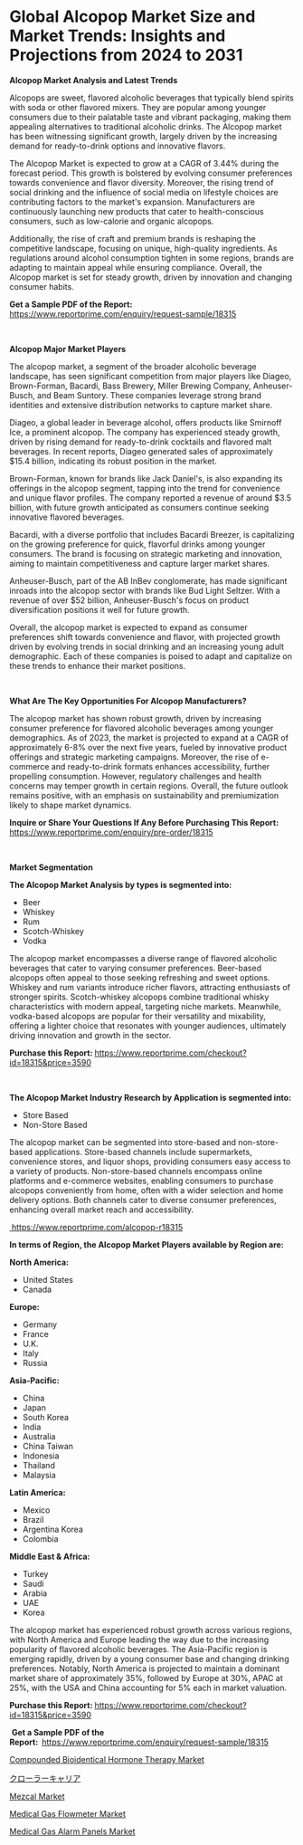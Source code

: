 <p><h1>Global Alcopop Market Size and Market Trends: Insights and Projections from 2024 to 2031</h1></p><p><strong>Alcopop Market Analysis and Latest Trends</strong></p>
<p><p>Alcopops are sweet, flavored alcoholic beverages that typically blend spirits with soda or other flavored mixers. They are popular among younger consumers due to their palatable taste and vibrant packaging, making them appealing alternatives to traditional alcoholic drinks. The Alcopop market has been witnessing significant growth, largely driven by the increasing demand for ready-to-drink options and innovative flavors.</p><p>The Alcopop Market is expected to grow at a CAGR of 3.44% during the forecast period. This growth is bolstered by evolving consumer preferences towards convenience and flavor diversity. Moreover, the rising trend of social drinking and the influence of social media on lifestyle choices are contributing factors to the market's expansion. Manufacturers are continuously launching new products that cater to health-conscious consumers, such as low-calorie and organic alcopops. </p><p>Additionally, the rise of craft and premium brands is reshaping the competitive landscape, focusing on unique, high-quality ingredients. As regulations around alcohol consumption tighten in some regions, brands are adapting to maintain appeal while ensuring compliance. Overall, the Alcopop market is set for steady growth, driven by innovation and changing consumer habits.</p></p>
<p><strong>Get a Sample PDF of the Report:&nbsp;</strong> <a href="https://www.reportprime.com/enquiry/request-sample/18315?utm_campaign=1105&utm_medium=2&utm_source=Github&utm_content=ia&utm_term=21112024&utm_id=alcopop">https://www.reportprime.com/enquiry/request-sample/18315</a></p>
<p>&nbsp;</p>
<p><strong>Alcopop Major Market Players</strong></p>
<p><p>The alcopop market, a segment of the broader alcoholic beverage landscape, has seen significant competition from major players like Diageo, Brown-Forman, Bacardi, Bass Brewery, Miller Brewing Company, Anheuser-Busch, and Beam Suntory. These companies leverage strong brand identities and extensive distribution networks to capture market share.</p><p>Diageo, a global leader in beverage alcohol, offers products like Smirnoff Ice, a prominent alcopop. The company has experienced steady growth, driven by rising demand for ready-to-drink cocktails and flavored malt beverages. In recent reports, Diageo generated sales of approximately $15.4 billion, indicating its robust position in the market.</p><p>Brown-Forman, known for brands like Jack Daniel's, is also expanding its offerings in the alcopop segment, tapping into the trend for convenience and unique flavor profiles. The company reported a revenue of around $3.5 billion, with future growth anticipated as consumers continue seeking innovative flavored beverages.</p><p>Bacardi, with a diverse portfolio that includes Bacardi Breezer, is capitalizing on the growing preference for quick, flavorful drinks among younger consumers. The brand is focusing on strategic marketing and innovation, aiming to maintain competitiveness and capture larger market shares.</p><p>Anheuser-Busch, part of the AB InBev conglomerate, has made significant inroads into the alcopop sector with brands like Bud Light Seltzer. With a revenue of over $52 billion, Anheuser-Busch's focus on product diversification positions it well for future growth.</p><p>Overall, the alcopop market is expected to expand as consumer preferences shift towards convenience and flavor, with projected growth driven by evolving trends in social drinking and an increasing young adult demographic. Each of these companies is poised to adapt and capitalize on these trends to enhance their market positions.</p></p>
<p>&nbsp;</p>
<p><strong>What Are The Key Opportunities For Alcopop Manufacturers?</strong></p>
<p><p>The alcopop market has shown robust growth, driven by increasing consumer preference for flavored alcoholic beverages among younger demographics. As of 2023, the market is projected to expand at a CAGR of approximately 6-8% over the next five years, fueled by innovative product offerings and strategic marketing campaigns. Moreover, the rise of e-commerce and ready-to-drink formats enhances accessibility, further propelling consumption. However, regulatory challenges and health concerns may temper growth in certain regions. Overall, the future outlook remains positive, with an emphasis on sustainability and premiumization likely to shape market dynamics.</p></p>
<p><strong>Inquire or Share Your Questions If Any Before Purchasing This Report:</strong> <a href="https://www.reportprime.com/enquiry/pre-order/18315?utm_campaign=1105&utm_medium=2&utm_source=Github&utm_content=ia&utm_term=21112024&utm_id=alcopop">https://www.reportprime.com/enquiry/pre-order/18315</a></p>
<p>&nbsp;</p>
<p><strong>Market Segmentation</strong></p>
<p><strong>The Alcopop Market Analysis by types is segmented into:</strong></p>
<p><ul><li>Beer</li><li>Whiskey</li><li>Rum</li><li>Scotch-Whiskey</li><li>Vodka</li></ul></p>
<p><p>The alcopop market encompasses a diverse range of flavored alcoholic beverages that cater to varying consumer preferences. Beer-based alcopops often appeal to those seeking refreshing and sweet options. Whiskey and rum variants introduce richer flavors, attracting enthusiasts of stronger spirits. Scotch-whiskey alcopops combine traditional whisky characteristics with modern appeal, targeting niche markets. Meanwhile, vodka-based alcopops are popular for their versatility and mixability, offering a lighter choice that resonates with younger audiences, ultimately driving innovation and growth in the sector.</p></p>
<p><strong>Purchase this Report:&nbsp;</strong><a href="https://www.reportprime.com/checkout?id=18315&price=3590&utm_campaign=1105&utm_medium=2&utm_source=Github&utm_content=ia&utm_term=21112024&utm_id=alcopop">https://www.reportprime.com/checkout?id=18315&price=3590</a></p>
<p>&nbsp;</p>
<p><strong>The Alcopop Market Industry Research by Application is segmented into:</strong></p>
<p><ul><li>Store Based</li><li>Non-Store Based</li></ul></p>
<p><p>The alcopop market can be segmented into store-based and non-store-based applications. Store-based channels include supermarkets, convenience stores, and liquor shops, providing consumers easy access to a variety of products. Non-store-based channels encompass online platforms and e-commerce websites, enabling consumers to purchase alcopops conveniently from home, often with a wider selection and home delivery options. Both channels cater to diverse consumer preferences, enhancing overall market reach and accessibility.</p></p>
<p><a href="https://www.reportprime.com/alcopop-r18315?utm_campaign=1105&utm_medium=2&utm_source=Github&utm_content=ia&utm_term=21112024&utm_id=alcopop">&nbsp;https://www.reportprime.com/alcopop-r18315</a></p>
<p><strong>In terms of Region, the Alcopop Market Players available by Region are:</strong></p>
<p>
    <p> <strong> North America: </strong>
        <ul>
            <li>United States</li>
            <li>Canada</li>
        </ul>
        </p> 
    <p> <strong> Europe: </strong>
        <ul>
            <li>Germany</li>
            <li>France</li>
            <li>U.K.</li>
            <li>Italy</li>
            <li>Russia</li>
        </ul>
        </p> 
    <p> <strong> Asia-Pacific: </strong>
        <ul>
            <li>China</li>
            <li>Japan</li>
            <li>South Korea</li>
            <li>India</li>
            <li>Australia</li>
            <li>China Taiwan</li>
            <li>Indonesia</li>
            <li>Thailand</li>
            <li>Malaysia</li>
        </ul>
        </p> 
    <p> <strong> Latin America: </strong>
        <ul>
            <li>Mexico</li>
            <li>Brazil</li>
            <li>Argentina Korea</li>
            <li>Colombia</li>
        </ul>
        </p> 
    <p> <strong> Middle East & Africa: </strong>
        <ul>
            <li>Turkey</li>
            <li>Saudi</li>
            <li>Arabia</li>
            <li>UAE</li>
            <li>Korea</li>
        </ul>
    </p>
    </p>
<p><p>The alcopop market has experienced robust growth across various regions, with North America and Europe leading the way due to the increasing popularity of flavored alcoholic beverages. The Asia-Pacific region is emerging rapidly, driven by a young consumer base and changing drinking preferences. Notably, North America is projected to maintain a dominant market share of approximately 35%, followed by Europe at 30%, APAC at 25%, with the USA and China accounting for 5% each in market valuation.</p></p>
<p><strong>Purchase this Report: </strong><a href="https://www.reportprime.com/checkout?id=18315&price=3590&utm_campaign=1105&utm_medium=2&utm_source=Github&utm_content=ia&utm_term=21112024&utm_id=alcopop">https://www.reportprime.com/checkout?id=18315&price=3590</a></p>
<p>&nbsp;<strong>Get a Sample PDF of the Report:&nbsp;&nbsp;</strong><a href="https://www.reportprime.com/enquiry/request-sample/18315?utm_campaign=1105&utm_medium=2&utm_source=Github&utm_content=ia&utm_term=21112024&utm_id=alcopop">https://www.reportprime.com/enquiry/request-sample/18315</a></p>
<p><strong></strong></p>
<p><p><a href="https://issuu.com/reportprime-2/docs/compounded-bioidentical-hormone-the_0f37f4ba5126a6?utm_campaign=1105&utm_medium=2&utm_source=Github&utm_content=ia&utm_term=21112024&utm_id=alcopop">Compounded Bioidentical Hormone Therapy Market</a></p><p><a href="https://github.com/lababdou/Market-Research-Report-List-6/blob/main/931463124793.md?utm_campaign=1105&utm_medium=2&utm_source=Github&utm_content=ia&utm_term=21112024&utm_id=alcopop">クローラーキャリア</a></p><p><a href="https://github.com/NorbertYates/Market-Research-Report-List-7/blob/main/mezcal-market.md?utm_campaign=1105&utm_medium=2&utm_source=Github&utm_content=ia&utm_term=21112024&utm_id=alcopop">Mezcal Market</a></p><p><a href="https://www.linkedin.com/pulse/medical-gas-flowmeter-market-size-growing-cagr-126-detailed-2hkmc?utm_campaign=1105&utm_medium=2&utm_source=Github&utm_content=ia&utm_term=21112024&utm_id=alcopop">Medical Gas Flowmeter Market</a></p><p><a href="https://www.linkedin.com/pulse/current-evaluation-future-growth-potential-medical-gas-xlawe?utm_campaign=1105&utm_medium=2&utm_source=Github&utm_content=ia&utm_term=21112024&utm_id=alcopop">Medical Gas Alarm Panels Market</a></p></p>